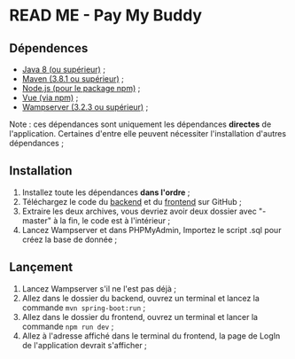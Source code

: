 # READ ME - Pay My Buddy

## Dépendences

- [Java 8 (ou supérieur)](https://adoptium.net/ "Java 8 (ou supérieur)") ;
- [Maven (3.8.1 ou supérieur)](https://maven.apache.org/download.cgi "Maven (3.8.1 ou supérieur)") ;
- [Node.js (pour le package npm)](https://nodejs.org/en/ "Node.js (pour le package npm)") ;
- [Vue (via npm)](https://fr.vuejs.org/v2/guide/installation.html#npm "Vue (via npm)") ;
- [Wampserver (3.2.3 ou supérieur)](https://www.wampserver.com/en/download-wampserver-64bits/ "Wampserver (3.2.3 ou supérieur)") ;

Note : ces dépendances sont uniquement les dépendances **directes** de l'application. Certaines d'entre elle peuvent nécessiter l'installation d'autres dépendances ;

## Installation

1. Installez toute les dépendances **dans l'ordre** ;
2. Téléchargez le code du [backend](https://github.com/EyNimor/pay-my-buddy-backend "backend") et du [frontend](https://github.com/EyNimor/pay-my-buddy-frontend "frontend") sur GitHub ;
3. Extraire les deux archives, vous devriez avoir deux dossier avec "-master" à la fin, le code est à l'intérieur ;
4. Lancez Wampserver et dans PHPMyAdmin, Importez le script .sql pour créez la base de donnée ;

## Lançement

1. Lancez Wampserver s'il ne l'est pas déjà ;
2. Allez dans le dossier du backend, ouvrez un terminal et lancez la commande `mvn spring-boot:run` ;
3. Allez dans le dossier du frontend, ouvrez un terminal et lancer la commande `npm run dev` ;
4. Allez à l'adresse affiché dans le terminal du frontend, la page de LogIn de l'application devrait s'afficher ;
